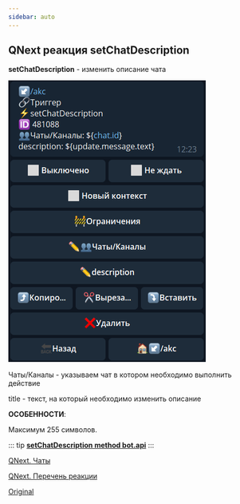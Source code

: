 ```yaml
---
sidebar: auto
---
```


## QNext реакция setChatDescription

**setChatDescription** - изменить описание чата

![](./1.png)

Чаты/Каналы - указываем чат в котором необходимо выполнить действие

title - текст, на который необходимо изменить описание



**ОСОБЕННОСТИ**:

Максимум 255 символов.


::: tip
[**setChatDescription method bot.api**](https://core.telegram.org/bots/api#setchatdescription)
:::



[QNext. Чаты](/docs-test/ph/admin/chat-about)

[QNext. Перечень реакции](/docs-test/ph/reactions)

[Original](https://telegra.ph/QNext-admin-reaction-setChatDescription-01-06)